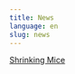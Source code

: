 ```yaml
---
title: News
language: en
slug: news
---
```


<a href="https://www.floridamuseum.ufl.edu/science/mice-are-shrinking/">Shrinking Mice</a>
